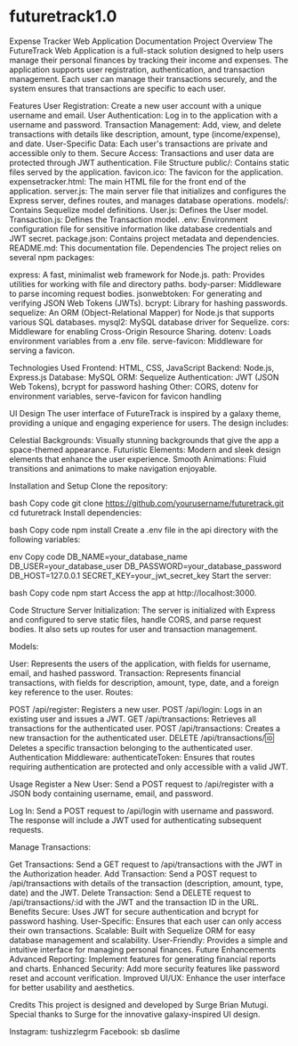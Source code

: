 # futuretrack1.0
Expense Tracker Web Application Documentation
Project Overview
The FutureTrack Web Application is a full-stack solution designed to help users manage their personal finances by tracking their income and expenses. The application supports user registration, authentication, and transaction management. Each user can manage their transactions securely, and the system ensures that transactions are specific to each user.

Features
User Registration: Create a new user account with a unique username and email.
User Authentication: Log in to the application with a username and password.
Transaction Management: Add, view, and delete transactions with details like description, amount, type (income/expense), and date.
User-Specific Data: Each user's transactions are private and accessible only to them.
Secure Access: Transactions and user data are protected through JWT authentication.
File Structure
public/: Contains static files served by the application.
favicon.ico: The favicon for the application.
expensetracker.html: The main HTML file for the front end of the application.
server.js: The main server file that initializes and configures the Express server, defines routes, and manages database operations.
models/: Contains Sequelize model definitions.
User.js: Defines the User model.
Transaction.js: Defines the Transaction model.
.env: Environment configuration file for sensitive information like database credentials and JWT secret.
package.json: Contains project metadata and dependencies.
README.md: This documentation file.
Dependencies
The project relies on several npm packages:

express: A fast, minimalist web framework for Node.js.
path: Provides utilities for working with file and directory paths.
body-parser: Middleware to parse incoming request bodies.
jsonwebtoken: For generating and verifying JSON Web Tokens (JWTs).
bcrypt: Library for hashing passwords.
sequelize: An ORM (Object-Relational Mapper) for Node.js that supports various SQL databases.
mysql2: MySQL database driver for Sequelize.
cors: Middleware for enabling Cross-Origin Resource Sharing.
dotenv: Loads environment variables from a .env file.
serve-favicon: Middleware for serving a favicon.

Technologies Used
Frontend: HTML, CSS, JavaScript
Backend: Node.js, Express.js
Database: MySQL
ORM: Sequelize
Authentication: JWT (JSON Web Tokens), bcrypt for password hashing
Other: CORS, dotenv for environment variables, serve-favicon for favicon handling

UI Design
The user interface of FutureTrack is inspired by a galaxy theme, providing a unique and engaging experience for users. The design includes:

Celestial Backgrounds: Visually stunning backgrounds that give the app a space-themed appearance.
Futuristic Elements: Modern and sleek design elements that enhance the user experience.
Smooth Animations: Fluid transitions and animations to make navigation enjoyable.



Installation and Setup
Clone the repository:

bash
Copy code
git clone https://github.com/yourusername/futuretrack.git
cd futuretrack
Install dependencies:

bash
Copy code
npm install
Create a .env file in the api directory with the following variables:

env
Copy code
DB_NAME=your_database_name
DB_USER=your_database_user
DB_PASSWORD=your_database_password
DB_HOST=127.0.0.1
SECRET_KEY=your_jwt_secret_key
Start the server:

bash
Copy code
npm start
Access the app at http://localhost:3000.

Code Structure
Server Initialization:
The server is initialized with Express and configured to serve static files, handle CORS, and parse request bodies. It also sets up routes for user and transaction management.

Models:

User: Represents the users of the application, with fields for username, email, and hashed password.
Transaction: Represents financial transactions, with fields for description, amount, type, date, and a foreign key reference to the user.
Routes:

POST /api/register: Registers a new user.
POST /api/login: Logs in an existing user and issues a JWT.
GET /api/transactions: Retrieves all transactions for the authenticated user.
POST /api/transactions: Creates a new transaction for the authenticated user.
DELETE /api/transactions/:id: Deletes a specific transaction belonging to the authenticated user.
Authentication Middleware:
authenticateToken: Ensures that routes requiring authentication are protected and only accessible with a valid JWT.

Usage
Register a New User:
Send a POST request to /api/register with a JSON body containing username, email, and password.

Log In:
Send a POST request to /api/login with username and password. The response will include a JWT used for authenticating subsequent requests.

Manage Transactions:

Get Transactions: Send a GET request to /api/transactions with the JWT in the Authorization header.
Add Transaction: Send a POST request to /api/transactions with details of the transaction (description, amount, type, date) and the JWT.
Delete Transaction: Send a DELETE request to /api/transactions/:id with the JWT and the transaction ID in the URL.
Benefits
Secure: Uses JWT for secure authentication and bcrypt for password hashing.
User-Specific: Ensures that each user can only access their own transactions.
Scalable: Built with Sequelize ORM for easy database management and scalability.
User-Friendly: Provides a simple and intuitive interface for managing personal finances.
Future Enhancements
Advanced Reporting: Implement features for generating financial reports and charts.
Enhanced Security: Add more security features like password reset and account verification.
Improved UI/UX: Enhance the user interface for better usability and aesthetics.

Credits
This project is designed and developed by Surge Brian Mutugi. Special thanks to Surge for the innovative galaxy-inspired UI design.

Instagram: tushizzlegrm
Facebook: sb daslime
